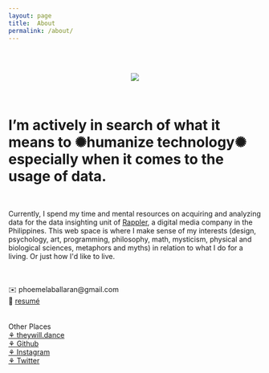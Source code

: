 ```yaml
---
layout: page
title:  About
permalink: /about/
---
```


<br><br>
<p align="center"><img src="https://phoemelaballaran.github.io/assets/sample/page/about/about.png"/></p>
<br>
<h1>I’m actively in search of what it means to ✺humanize technology✺ especially when it comes to the usage of data.</h1>
<br>
<p>Currently, I spend my time and mental resources on acquiring and analyzing data for the data insighting unit of <a href="https://www.rappler.com" target="_blank">Rappler</a>, a digital media company in the Philippines. This web space is where I make sense of my interests (design, psychology, art, programming, philosophy, math, mysticism, physical and biological sciences, metaphors and myths) in relation to what I do for a living. Or just how I'd like to live.</p>
<br><br>✉️ phoemelaballaran@gmail.com
<br>💼 <a href="https://phoemelaballaran.github.io/resume/">resumé</a>
<br><br>
<br>Other Places 
<br><a href="https://www.theywill.dance" target="_blank">⚘ theywill.dance</a>
<br><a href="https://github.com/phoemelaballaran" target="_blank">⚘ Github</a>
<br><a href="https://instagram.com/phoemelaballaran" target="_blank">⚘ Instagram</a>
<br><a href="https://twitter.com/theywill_dance" target="_blank">⚘ Twitter</a>
